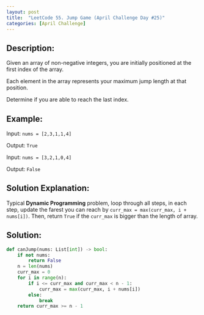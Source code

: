 ```yaml
---
layout: post
title:  "LeetCode 55. Jump Game (April Challenge Day #25)" 
categories: [April Challenge]
---
```

## Description:
Given an array of non-negative integers, you are initially positioned at the first index of the array.

Each element in the array represents your maximum jump length at that position.

Determine if you are able to reach the last index.

## Example:
Input: `nums = [2,3,1,1,4]`

Output: `True`

Input: `nums = [3,2,1,0,4]`

Output: `False`

## Solution Explanation:
Typical **Dynamic Programming** problem, loop through all steps, in each step, update the farest you can reach by `curr_max = max(curr_max, i + nums[i])`. Then, return `True` if the `curr_max` is bigger than the length of array.

## Solution:

```python
def canJump(nums: List[int]) -> bool:
    if not nums:
        return False
    n = len(nums)
    curr_max = 0
    for i in range(n):
        if i <= curr_max and curr_max < n - 1:
            curr_max = max(curr_max, i + nums[i])
        else:
            break
    return curr_max >= n - 1
```
